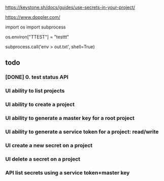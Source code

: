 
https://keystone.sh/docs/guides/use-secrets-in-your-project/

https://www.doppler.com/

import os
import subprocess

os.environ["TTEST"] = "testtt"

subprocess.call('env > out.txt', shell=True)

## todo

### [DONE] 0. test status API

### UI ability to list projects

### UI ability to create a project

### UI ability to generate a master key for a root project

### UI ability to generate a service token for a project: read/write

### UI create a new secret on a project

### UI delete a secret on a project

### API list secrets using a service token+master key


